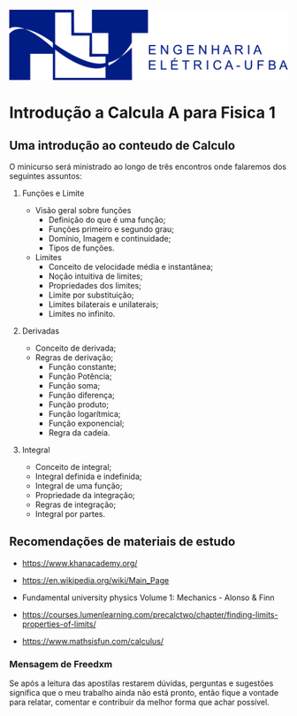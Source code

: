<img src="img/Logo do PET Oficial horizontal.png"
     alt="PET ELETRICA UFBA"
     style="float: center; margin-right: 10px;" />

# Introdução a Calcula A para Fisica 1

## Uma introdução ao conteudo de Calculo

O minicurso será ministrado ao longo de três encontros onde falaremos dos seguintes assuntos:

1. Funções e Limite
    * Visão geral sobre funções
        * Definição do que é uma função;
        * Funções primeiro e segundo grau;
        * Domínio, Imagem e continuidade;
        * Tipos de funções.  
    * Limites
        * Conceito de velocidade média e instantânea;
        * Noção intuitiva de limites;
        * Propriedades dos limites;
        * Limite por substituição;
        * Limites bilaterais e unilaterais;
        * Limites no infinito.

1. Derivadas
    * Conceito de derivada;
    * Regras de derivação;
        * Função constante;
        * Função Potência;
        * Função soma;
        * Função diferença;
        * Função produto;
        * Função logarítmica;
        * Função exponencial;
        * Regra da cadeia.
1. Integral
    * Conceito de integral;
    * Integral definida e indefinida;
    * Integral de uma função;
    * Propriedade da integração;
    * Regras de integração;
    * Integral por partes.

## Recomendações de materiais de estudo

* <https://www.khanacademy.org/>

* <https://en.wikipedia.org/wiki/Main_Page>

* Fundamental university physics Volume 1: Mechanics - Alonso & Finn

* <https://courses.lumenlearning.com/precalctwo/chapter/finding-limits-properties-of-limits/>

* <https://www.mathsisfun.com/calculus/>

### Mensagem de Freedxm

Se após a leitura das apostilas restarem dúvidas, perguntas e sugestões significa que o meu trabalho ainda não está pronto, então fique a vontade para relatar, comentar e contribuir da melhor forma que achar possível.
